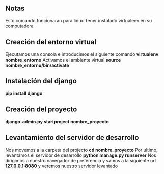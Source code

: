 
## Notas
Esto comando funcionaran para linux
Tener instalado virtualenv en su computadora
## Creación del entorno virtual 
Ejecutamos una consola e introducimos el siguiente comando
**virtualenv nombre_entorno**
Activamos el ambiente virtual 
**source nombre_entorno/bin/activate**
## Instalación del django
**pip install django**
## Creación del proyecto 
**django-admin.py startproject nombre_proyecto**
## Levantamiento del servidor de desarrollo
Nos movemos a la carpeta del projecto 
**cd nombre_proyecto** 
Por ultimo, levantamos el servidor de desarrollo
**python manage.py runserver**
Nos dirigimos a nuestro navegador de preferencia y vamos a la siguiente url
**127.0.0.1:8080**
y veremos nuestro servidor levantado 

